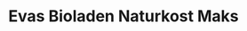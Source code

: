 ---
title: "Evas Bioladen Naturkost Maks"
url: /neu-anspach/evas-bioladen-naturkost-maks/
shop: Lebensmittel
---
